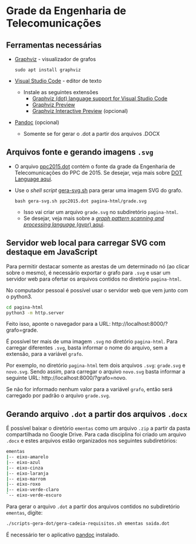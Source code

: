 # Grade da Engenharia de Telecomunicações

## Ferramentas necessárias

- [Graphviz](https://www.graphviz.org/) - visualizador de grafos
  ```shell
  sudo apt install graphviz
  ```
- [Visual Studio Code](https://code.visualstudio.com/) - editor de texto
  - Instale as seguintes extensões
    - [Graphviz (dot) language support for Visual Studio Code](https://marketplace.visualstudio.com/items?itemName=Stephanvs.dot)
    - [Graphviz Preview](https://marketplace.visualstudio.com/items?itemName=EFanZh.graphviz-preview)
    - [Graphviz Interactive Preview](https://marketplace.visualstudio.com/items?itemName=tintinweb.graphviz-interactive-preview) (opcional)
- [Pandoc](https://pandoc.org/) (opcional)
    
    - Somente se for gerar o .dot a partir dos arquivos .DOCX

## Arquivos fonte e gerando imagens `.svg`

- O arquivo [ppc2015.dot](ppc2015.dot) contém o fonte da grade da Engenharia de Telecomunicações do PPC de 2015. Se desejar, veja mais sobre [DOT Language aqui](https://www.graphviz.org/documentation/).

- Use o *shell script* [gera-svg.sh](gera-svg.sh) para gerar uma imagem SVG do grafo.
  ```shell
  bash gera-svg.sh ppc2015.dot pagina-html/grade.svg
  ```
  - Isso vai criar um arquivo `grade.svg` no subdiretório `pagina-html`.
  - Se desejar, veja mais sobre a [*graph pattern scanning and processing language* (gvpr) aqui](https://www.mankier.com/1/gvpr).

## Servidor web local para carregar SVG com destaque em JavaScript

Para permitir destacar somente as arestas de um determinado nó (ao clicar sobre o mesmo), é necessário exportar o grafo para `.svg` e usar um servidor web para ofertar os arquivos contidos no diretório `pagina-html`. 

No computador pessoal é possível usar o servidor web que vem junto com o python3.

```bash
cd pagina-html
python3 -m http.server
```

Feito isso, aponte o navegador para a URL: http://localhost:8000/?grafo=grade. 

É possível ter mais de uma imagem `.svg` no diretório `pagina-html`. Para carregar diferentes `.svg`, basta informar o nome do arquivo, sem a extensão, para a variável `grafo`. 

Por exemplo, no diretório `pagina-html` tem dois arquivos `.svg`: `grade.svg` e `novo.svg`. Sendo assim, para carregar o arquivo `novo.svg` basta informar a seguinte URL: http://localhost:8000/?grafo=novo.

Se não for informado nenhum valor para a variável `grafo`, então será carregado por padrão o arquivo `grade.svg`.

## Gerando arquivo `.dot` a partir dos arquivos `.docx`

É possível baixar o diretório `ementas` como um arquivo `.zip` a partir da pasta compartilhada no Google Drive. Para cada disciplina foi criado um arquivo `.docx` e estes arquivos estão organizados nos seguintes subdiretórios:

```bash
ementas
|-- eixo-amarelo
|-- eixo-azul
|-- eixo-cinza
|-- eixo-laranja
|-- eixo-marrom
|-- eixo-roxo
|-- eixo-verde-claro
`-- eixo-verde-escuro
```

Para gerar o arquivo `.dot` a partir dos arquivos contidos no subdiretório `ementas`, digite:

```bash
./scripts-gera-dot/gera-cadeia-requisitos.sh ementas saida.dot 
```

É necessário ter o aplicativo [pandoc](https://pandoc.org/) instalado.


